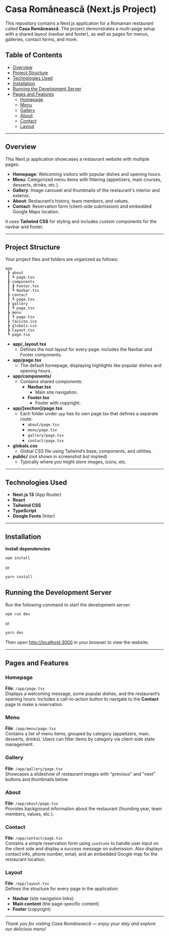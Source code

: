 # Casa Românească (Next.js Project)

This repository contains a Next.js application for a Romanian restaurant called **Casa Românească**. The project demonstrates a multi-page setup with a shared layout (navbar and footer), as well as pages for menus, galleries, contact forms, and more.

## Table of Contents

- [Overview](#overview)
- [Project Structure](#project-structure)
- [Technologies Used](#technologies-used)
- [Installation](#installation)
- [Running the Development Server](#running-the-development-server)
- [Pages and Features](#pages-and-features)
  - [Homepage](#homepage)
  - [Menu](#menu)
  - [Gallery](#gallery)
  - [About](#about)
  - [Contact](#contact)
  - [Layout](#layout)

---

## Overview

This Next.js application showcases a restaurant website with multiple pages:

- **Homepage**: Welcoming visitors with popular dishes and opening hours.
- **Menu**: Categorized menu items with filtering (appetizers, main courses, desserts, drinks, etc.).
- **Gallery**: Image carousel and thumbnails of the restaurant's interior and exterior.
- **About**: Restaurant’s history, team members, and values.
- **Contact**: Reservation form (client-side submission) and embedded Google Maps location.

It uses **Tailwind CSS** for styling and includes custom components for the navbar and footer.

---

## Project Structure

Your project files and folders are organized as follows:

```
app
 ┣ about
 ┃ ┗ page.tsx
 ┣ components
 ┃ ┣ Footer.tsx
 ┃ ┗ Navbar.tsx
 ┣ contact
 ┃ ┗ page.tsx
 ┣ gallery
 ┃ ┗ page.tsx
 ┣ menu
 ┃ ┗ page.tsx
 ┣ favicon.ico
 ┣ globals.css
 ┣ layout.tsx
 ┗ page.tsx
```

- **app/\_layout.tsx**
  - Defines the root layout for every page: includes the Navbar and Footer components.
- **app/page.tsx**
  - The default homepage, displaying highlights like popular dishes and opening hours.
- **app/components/**
  - Contains shared components:
    - **Navbar.tsx**
      - Main site navigation.
    - **Footer.tsx**
      - Footer with copyright.
- **app/\[section\]/page.tsx**
  - Each folder under `app` has its own page.tsx that defines a separate route:
    - `about/page.tsx`
    - `menu/page.tsx`
    - `gallery/page.tsx`
    - `contact/page.tsx`
- **globals.css**
  - Global CSS file using Tailwind’s base, components, and utilities.
- **public/** (not shown in screenshot but implied)
  - Typically where you might store images, icons, etc.

---

## Technologies Used

- **Next.js 13** (App Router)
- **React**
- **Tailwind CSS**
- **TypeScript**
- **Google Fonts** (Inter)

---

## Installation

**Install dependencies**:

```bash
npm install
```

or

```bash
yarn install
```

## Running the Development Server

Run the following command to start the development server:

```bash
npm run dev
```

or

```bash
yarn dev
```

Then open [http://localhost:3000](http://localhost:3000) in your browser to view the website.

---

## Pages and Features

### Homepage

**File**: `/app/page.tsx`  
Displays a welcoming message, some popular dishes, and the restaurant’s opening hours. Includes a call-to-action button to navigate to the **Contact** page to make a reservation.

### Menu

**File**: `/app/menu/page.tsx`  
Contains a list of menu items, grouped by category (appetizers, main, desserts, drinks). Users can filter items by category via client-side state management.

### Gallery

**File**: `/app/gallery/page.tsx`  
Showcases a slideshow of restaurant images with "previous" and "next" buttons and thumbnails below.

### About

**File**: `/app/about/page.tsx`  
Provides background information about the restaurant (founding year, team members, values, etc.).

### Contact

**File**: `/app/contact/page.tsx`  
Contains a simple reservation form using `useState` to handle user input on the client side and display a success message on submission. Also displays contact info, phone number, email, and an embedded Google map for the restaurant location.

### Layout

**File**: `/app/layout.tsx`  
Defines the structure for every page in the application:

- **Navbar** (site navigation links)
- **Main content** (the page-specific content)
- **Footer** (copyright)

---

_Thank you for visiting Casa Românească — enjoy your stay and explore our delicious menu!_
